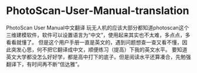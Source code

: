 # PhotoScan-User-Manual-translation
PhotoScan User Manual中文翻译
玩无人机的应该大部分都知道photoscan这个三维建模软件，软件可以设置语言为“中文”，使用起来其实也不太难，多点点，多看看就懂了。
但是这个用户手册一直是英文的，遇到问题想查一查又看不懂，因此突发心思，何不把它翻译成中文，顺便练习（提高）下我的英文水平。
要知道英文大学都没怎么好好学，都是高中打下的底子。但是阅读水平还算凑合，先勉强翻译下，有时间再不断“信达雅”。
